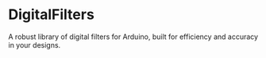 # DigitalFilters
A robust library of digital filters for Arduino, built for efficiency and accuracy in your designs.

